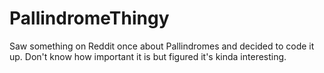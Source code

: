 # PallindromeThingy
Saw something on Reddit once about Pallindromes and decided to code it up. Don't know how important it is but figured it's kinda interesting.
